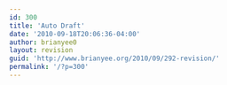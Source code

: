 ```yaml
---
id: 300
title: 'Auto Draft'
date: '2010-09-18T20:06:36-04:00'
author: brianyee0
layout: revision
guid: 'http://www.brianyee.org/2010/09/292-revision/'
permalink: '/?p=300'
---
```



